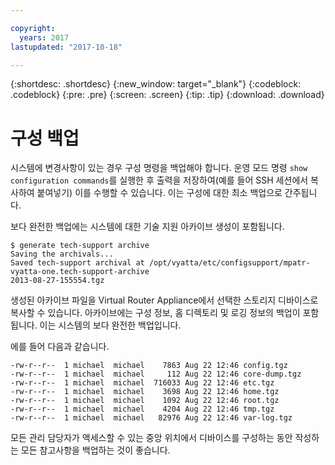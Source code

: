 ```yaml
---

copyright:
  years: 2017
lastupdated: "2017-10-18"

---
```


{:shortdesc: .shortdesc}
{:new_window: target="_blank"}
{:codeblock: .codeblock}
{:pre: .pre}
{:screen: .screen}
{:tip: .tip}
{:download: .download}

# 구성 백업
시스템에 변경사항이 있는 경우 구성 명령을 백업해야 합니다. 운영 모드 명령 `show configuration commands`를 실행한 후 출력을 저장하여(예를 들어 SSH 세션에서 복사하여 붙여넣기) 이를 수행할 수 있습니다. 이는 구성에 대한 최소 백업으로 간주됩니다.

보다 완전한 백업에는 시스템에 대한 기술 지원 아카이브 생성이 포함됩니다. 

```
$ generate tech-support archive
Saving the archivals...
Saved tech-support archival at /opt/vyatta/etc/configsupport/mpatr-vyatta-one.tech-support-archive
2013-08-27-155554.tgz
```

생성된 아카이브 파일을 Virtual Router Appliance에서 선택한 스토리지 디바이스로 복사할 수 있습니다. 아카이브에는 구성 정보, 홈 디렉토리 및 로깅 정보의 백업이 포함됩니다. 이는 시스템의 보다 완전한 백업입니다. 

에를 들어 다음과 같습니다.

```
-rw-r--r--  1 michael  michael    7863 Aug 22 12:46 config.tgz
-rw-r--r--  1 michael  michael     112 Aug 22 12:46 core-dump.tgz
-rw-r--r--  1 michael  michael  716033 Aug 22 12:46 etc.tgz
-rw-r--r--  1 michael  michael    3698 Aug 22 12:46 home.tgz
-rw-r--r--  1 michael  michael    1092 Aug 22 12:46 root.tgz
-rw-r--r--  1 michael  michael    4204 Aug 22 12:46 tmp.tgz
-rw-r--r--  1 michael  michael   82976 Aug 22 12:46 var-log.tgz
```

모든 관리 담당자가 액세스할 수 있는 중앙 위치에서 디바이스를 구성하는 동안 작성하는 모든 참고사항을 백업하는 것이 좋습니다.
